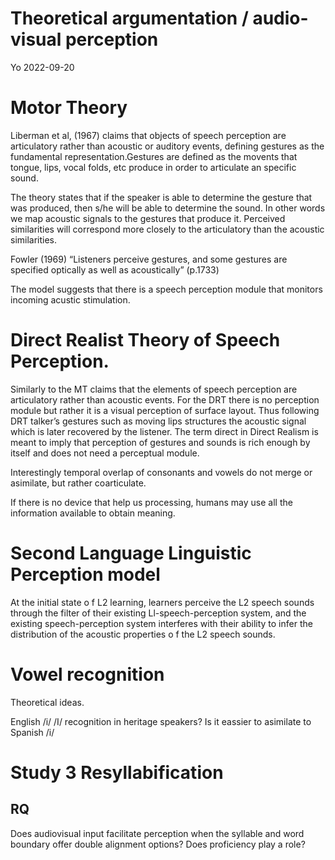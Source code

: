 Theoretical argumentation / audio-visual perception
================
Yo
2022-09-20

# Motor Theory

Liberman et al, (1967) claims that objects of speech perception are
articulatory rather than acoustic or auditory events, defining gestures
as the fundamental representation.Gestures are defined as the movents
that tongue, lips, vocal folds, etc produce in order to articulate an
specific sound.

The theory states that if the speaker is able to determine the gesture
that was produced, then s/he will be able to determine the sound. In
other words we map acoustic signals to the gestures that produce it.
Perceived similarities will correspond more closely to the articulatory
than the acoustic similarities.

Fowler (1969) “Listeners perceive gestures, and some gestures are
specified optically as well as acoustically” (p.1733)

The model suggests that there is a speech perception module that
monitors incoming acustic stimulation.

# Direct Realist Theory of Speech Perception.

Similarly to the MT claims that the elements of speech perception are
articulatory rather than acoustic events. For the DRT there is no
perception module but rather it is a visual perception of surface
layout. Thus following DRT talker’s gestures such as moving lips
structures the acoustic signal which is later recovered by the listener.
The term direct in Direct Realism is meant to imply that perception of
gestures and sounds is rich enough by itself and does not need a
perceptual module.

Interestingly temporal overlap of consonants and vowels do not merge or
asimilate, but rather coarticulate.

If there is no device that help us processing, humans may use all the
information available to obtain meaning.

# Second Language Linguistic Perception model

At the initial state o f L2 learning, learners perceive the L2 speech
sounds through the filter of their existing Ll-speech-perception system,
and the existing speech-perception system interferes with their ability
to infer the distribution of the acoustic properties o f the L2 speech
sounds.

# Vowel recognition

Theoretical ideas.

English /i/ /I/ recognition in heritage speakers? Is it eassier to
asimilate to Spanish /i/

# Study 3 Resyllabification

## RQ

Does audiovisual input facilitate perception when the syllable and word
boundary offer double alignment options? Does proficiency play a role?
